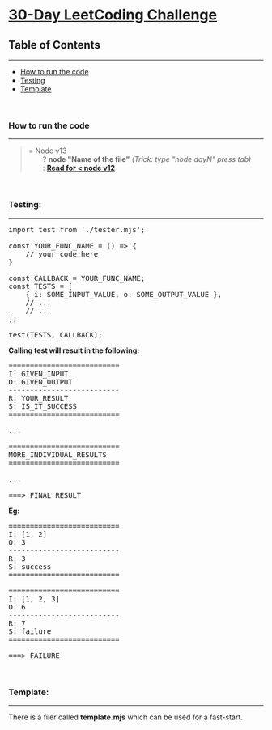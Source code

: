 # [30-Day LeetCoding Challenge](https://leetcode.com/explore/featured/card/30-day-leetcoding-challenge/)

## Table of Contents  
---
- [How to run the code](#how-to-run-the-code)  
- [Testing](#testing)  
- [Template](#template)
 
<br>

### How to run the code
---
>= Node v13 <br>
  ? **node "Name of the file"** *(Trick: type "node dayN" press tab)* <br>
  : [**Read for < node v12**](https://stackoverflow.com/questions/39436322/node-js-syntaxerror-unexpected-token-import#answer-39436580)

<br>

### Testing:
---
<pre>
import test from './tester.mjs';

const YOUR_FUNC_NAME = () => {
    // your code here
}

const CALLBACK = YOUR_FUNC_NAME;
const TESTS = [
    { i: SOME_INPUT_VALUE, o: SOME_OUTPUT_VALUE },
    // ...
    // ...
];

test(TESTS, CALLBACK);
</pre>

**Calling test will result in the following:**
<pre>
==========================
I: GIVEN_INPUT
O: GIVEN_OUTPUT
--------------------------
R: YOUR_RESULT
S: IS_IT_SUCCESS
==========================

...

==========================
MORE_INDIVIDUAL_RESULTS
==========================

...

===> FINAL_RESULT
</pre>
**Eg:**
<pre>
==========================
I: [1, 2]
O: 3
--------------------------
R: 3
S: success
==========================

==========================
I: [1, 2, 3]
O: 6
--------------------------
R: 7
S: failure
==========================

===> FAILURE
</pre>

<br>

### Template:
---
There is a filer called **template.mjs** which can be used for a fast-start.
